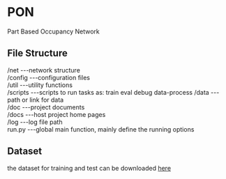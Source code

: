 # PON
Part Based Occupancy Network 

## File Structure
/net    ---network structure  
/config ---configuration files  
/util   ---utility functions  
/scripts ---scripts to run tasks as: train eval debug data-process
/data   ---path or link for data  
/doc    ---project documents  
/docs   ---host project home pages  
/log    ---log file path  
run.py  ---global main function, mainly define the running options

## Dataset

the dataset for training and test can be downloaded [here](http://171.67.77.236:8082/cagenet.tar.gz)
